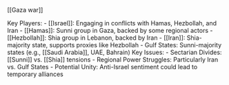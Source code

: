 [[Gaza war]]

Key Players:
	- [[Israel]]: Engaging in conflicts with Hamas, Hezbollah, and Iran
	- [[Hamas]]: Sunni group in Gaza, backed by some regional actors
	- [[Hezbollah]]: Shia group in Lebanon, backed by Iran
	- [[Iran]]: Shia-majority state, supports proxies like Hezbollah
	- Gulf States: Sunni-majority states (e.g., [[Saudi Arabia]], UAE, Bahrain)
Key Issues:
	- Sectarian Divides: [[Sunni]] vs. [[Shia]] tensions
	- Regional Power Struggles: Particularly Iran vs. Gulf States
	- Potential Unity: Anti-Israel sentiment could lead to temporary alliances 
